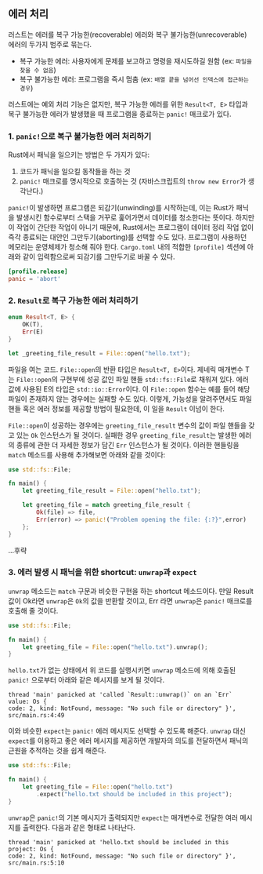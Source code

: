 ## 에러 처리

러스트는 에러를 복구 가능한(recoverable) 에러와 복구 불가능한(unrecoverable) 에러의 두가지 범주로 묶는다.

- 복구 가능한 에러: 사용자에게 문제를 보고하고 명령을 재시도하길 원함 (ex: `파일을 찾을 수 없음`)
- 복구 불가능한 에러: 프로그램을 즉시 멈춤 (ex: `배열 끝을 넘어선 인덱스에 접근하는 경우`)

러스트에는 예외 처리 기능은 없지만, 복구 가능한 에러를 위한 `Result<T, E>` 타입과 복구 불가능한 에러가 발생했을 때 프로그램을 종료하는 `panic!` 매크로가 있다.

### 1. `panic!`으로 복구 불가능한 에러 처리하기

Rust에서 패닉을 일으키는 방법은 두 가지가 있다:

1. 코드가 패닉을 일으킬 동작들을 하는 것
2. `panic!` 매크로를 명시적으로 호출하는 것 (자바스크립트의 `throw new Error`가 생각난다.)

`panic!`이 발생하면 프로그램은 되감기(unwinding)를 시작하는데, 이는 Rust가 패닉을 발생시킨 함수로부터 스택을 거꾸로 훑어가면서 데이터를 청소한다는 뜻이다. 하지만 이 작업이 간단한 작업이 아니기 때문에, Rust에서는 프로그램이 데이터 정리 작업 없이 즉각 종료되는 대안인 그만두기(aborting)를 선택할 수도 있다. 프로그램이 사용하던 메모리는 운영체제가 청소해 줘야 한다. `Cargo.toml` 내의 적합한 `[profile]` 섹션에 아래와 같이 입력함으로써 되감기를 그만두기로 바꿀 수 있다.

```toml
[profile.release]
panic = 'abort'
```

### 2. `Result`로 복구 가능한 에러 처리하기

```rs
enum Result<T, E> {
    OK(T),
    Err(E)
}
```

```rs
let _greeting_file_result = File::open("hello.txt");
```

파일을 여는 코드. `File::open`의 반환 타입은 `Result<T, E>`이다. 제네릭 매개변수 T는 `File::open`의 구현부에 성공 값인 파일 핸들 `std::fs::File`로 채워져 있다. 에러 값에 사용된 E의 타입은 `std::io::Error`이다. 이 `File::open` 함수는 예를 들어 해당 파일이 존재하지 않는 경우에는 실패할 수도 있다. 이렇게, 가능성을 알려주면서도 파일 핸들 혹은 에러 정보를 제공할 방법이 필요한데, 이 일을 `Result` 이넘이 한다.

`File::open`이 성공하는 경우에는 `greeting_file_result` 변수의 값이 파일 핸들을 갖고 있는 `Ok` 인스턴스가 될 것이다. 실패한 경우 `greeting_file_result`는 발생한 에러의 종류에 관한 더 자세한 정보가 담긴 `Err` 인스턴스가 될 것이다. 이러한 핸들링을 `match` 메소드를 사용해 추가해보면 아래와 같을 것이다:

```rs
use std::fs::File;

fn main() {
    let greeting_file_result = File::open("hello.txt");

    let greeting_file = match greeting_file_result {
        Ok(file) => file,
        Err(error) => panic!("Problem opening the file: {:?}",error)
    };
}
```

...후략

### 3. 에러 발생 시 패닉을 위한 shortcut: `unwrap`과 `expect`

`unwrap` 메소드는 `match` 구문과 비슷한 구현을 하는 shortcut 메소드이다. 만일 Result 값이 Ok라면 `unwrap`은 `Ok`의 값을 반환할 것이고, Err 라면 `unwrap`은 `panic!` 매크로를 호출해 줄 것이다.

```rs
use std::fs::File;

fn main() {
    let greeting_file = File::open("hello.txt").unwrap();
}
```

`hello.txt`가 없는 상태에서 위 코드를 실행시키면 `unwrap` 메소드에 의해 호출된 `panic!` 으로부터 아래와 같은 메시지를 보게 될 것이다.

```text
thread 'main' panicked at 'called `Result::unwrap()` on an `Err` value: Os {
code: 2, kind: NotFound, message: "No such file or directory" }',
src/main.rs:4:49
```

이와 비슷한 `expect`는 `panic!` 에러 메시지도 선택할 수 있도록 해준다. `unwrap` 대신 `expect`를 이용하고 좋은 에러 메시지를 제공하면 개발자의 의도를 전달하면서 패닉의 근원을 추적하는 것을 쉽게 해준다.

```rs
use std::fs::File;

fn main() {
    let greeting_file = File::open("hello.txt")
        .expect("hello.txt should be included in this project");
}
```

`unwrap`은 `panic!`의 기본 메시지가 출력되지만 `expect`는 매개변수로 전달한 여러 메시지를 출력한다. 다음과 같은 형태로 나타난다.

```text
thread 'main' panicked at 'hello.txt should be included in this project: Os {
code: 2, kind: NotFound, message: "No such file or directory" }',
src/main.rs:5:10
```
